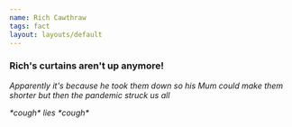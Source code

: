 ```yaml
---
name: Rich Cawthraw
tags: fact
layout: layouts/default
---
```

### Rich's curtains aren't up anymore!
_Apparently it's because he took them down so his Mum could make them shorter but then the pandemic struck us all_

_\*cough* lies \*cough*_